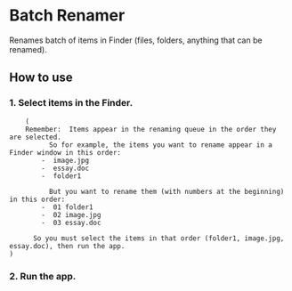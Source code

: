 # Batch Renamer  
Renames batch of items in Finder (files, folders, anything that can be renamed).

## How to use

### 1.  Select items in the Finder.  
        (
		Remember:  Items appear in the renaming queue in the order they are selected.
              So for example, the items you want to rename appear in a Finder window in this order:
	 		-  image.jpg
			-  essay.doc
			-  folder1
		
              But you want to rename them (with numbers at the beginning) in this order:
			-  01 folder1
			-  02 image.jpg
			-  03 essay.doc
		
	      So you must select the items in that order (folder1, image.jpg, essay.doc), then run the app.
	)
	

### 2.  Run the app.
